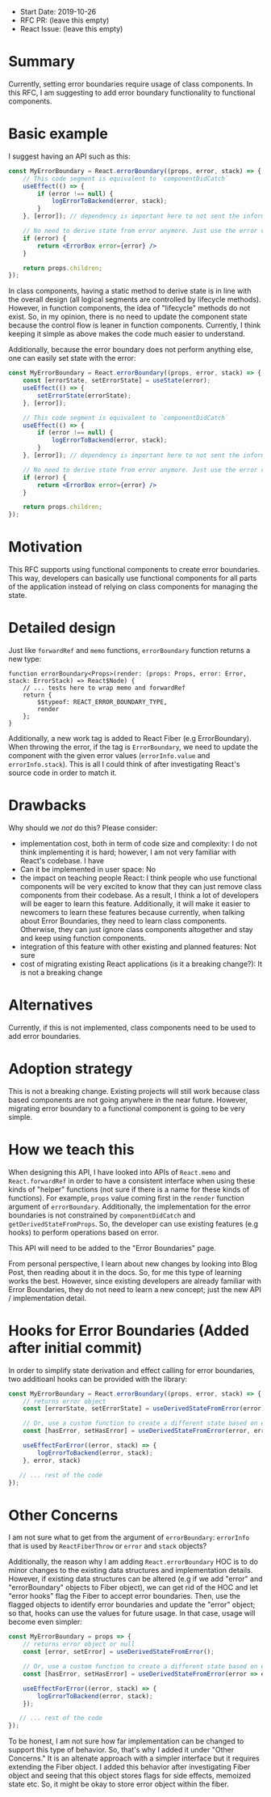 - Start Date: 2019-10-26
- RFC PR: (leave this empty)
- React Issue: (leave this empty)

# Summary

Currently, setting error boundaries require usage of class components. In this RFC, I am suggesting to add error boundary functionality to functional components.

# Basic example

I suggest having an API such as this:

```jsx
const MyErrorBoundary = React.errorBoundary((props, error, stack) => {
    // This code segment is equivalent to `componentDidCatch`
    useEffect(() => {
        if (error !== null) {
            logErrorToBackend(error, stack);
        }
    }, [error]); // dependency is important here to not sent the information on every render

    // No need to derive state from error anymore. Just use the error value to do whatever you want
    if (error) {
        return <ErrorBox error={error} />
    }

    return props.children;
});
```

In class components, having a static method to derive state is in line with the overall design (all logical segments are controlled by lifecycle methods). However, in function components, the idea of "lifecycle" methods do not exist. So, in my opinion, there is no need to update the component state because the control flow is leaner in function components. Currently, I think keeping it simple as above makes the code much easier to understand.

Additionally, because the error boundary does not perform anything else, one can easily set state with the error:

```jsx
const MyErrorBoundary = React.errorBoundary((props, error, stack) => {
    const [errorState, setErrorState] = useState(error);
    useEffect(() => {
        setErrorState(errorState);
    }, [error]);

    // This code segment is equivalent to `componentDidCatch`
    useEffect(() => {
        if (error !== null) {
            logErrorToBackend(error, stack);
        }
    }, [error]); // dependency is important here to not sent the information on every render

    // No need to derive state from error anymore. Just use the error value to do whatever you want
    if (error) {
        return <ErrorBox error={error} />
    }

    return props.children;
});
```

# Motivation

This RFC supports using functional components to create error boundaries. This way, developers can basically use functional components for all parts of the application instead of relying on class components for managing the state.

# Detailed design

Just like `forwardRef` and `memo` functions, `errorBoundary` function returns a new type:

```
function errorBoundary<Props>(render: (props: Props, error: Error, stack: ErrorStack) => React$Node) {
    // ... tests here to wrap memo and forwardRef
    return {
        $$typeof: REACT_ERROR_BOUNDARY_TYPE,
        render
    };
}
```

Additionally, a new work tag is added to React Fiber (e.g ErrorBoundary). When throwing the error, if the tag is `ErrorBoundary`, we need to update the component with the given error values (`errorInfo.value` and `errorInfo.stack`). This is all I could think of after investigating React's source code in order to match it.

# Drawbacks

Why should we *not* do this? Please consider:

- implementation cost, both in term of code size and complexity: I do not think implementing it is hard; however, I am not very familiar with React's codebase. I have 
- Can it be implemented in user space: No
- the impact on teaching people React: I think people who use functional components will be very excited to know that they can just remove class components from their codebase. As a result, I think a lot of developers will be eager to learn this feature. Additionally, it will make it easier to newcomers to learn these features because currently, when talking about Error Boundaries, they need to learn class components. Otherwise, they can just ignore class components altogether and stay and keep using function components.
- integration of this feature with other existing and planned features: Not sure
- cost of migrating existing React applications (is it a breaking change?): It is not a breaking change

# Alternatives

Currently, if this is not implemented, class components need to be used to add error boundaries.

# Adoption strategy

This is not a breaking change. Existing projects will still work because class based components are not going anywhere in the near future. However, migrating error boundary to a functional component is going to be very simple. 

# How we teach this

When designing this API, I have looked into APIs of `React.memo` and `React.forwardRef` in order to have a consistent interface when using these kinds of "helper" functions (not sure if there is a name for these kinds of functions). For example, `props` value coming first in the `render` function argument of `errorBoundary`. Additionally, the implementation for the error boundaries is not constrained by `componentDidCatch` and `getDerivedStateFromProps`. So, the developer can use existing features (e.g hooks) to perform operations based on error.

This API will need to be added to the "Error Boundaries" page.

From personal perspective, I learn about new changes by looking into Blog Post, then reading about it in the docs. So, for me this type of learning works the best. However, since existing developers are already familiar with Error Boundaries, they do not need to learn a new concept; just the new API / implementation detail.

# Hooks for Error Boundaries (Added after initial commit)

In order to simplify state derivation and effect calling for error boundaries, two additioanl hooks can be provided with the library:

```jsx
const MyErrorBoundary = React.errorBoundary((props, error, stack) => {
    // returns error object
    const [errorState, setErrorState] = useDerivedStateFromError(error);

    // Or, use a custom function to create a different state based on error
    const [hasError, setHasError] = useDerivedStateFromError(error, error => error !== null); 

    useEffectForError((error, stack) => {
        logErrorToBackend(error, stack);
    }, error, stack)

   // ... rest of the code
});
```

# Other Concerns

I am not sure what to get from the argument of `errorBoundary`: `errorInfo` that is used by `ReactFiberThrow` or `error` and `stack` objects?

Additionally, the reason why I am adding `React.errorBoundary` HOC is to do minor changes to the existing data structures and implementation details. However, if existing data structures can be altered (e.g if we add "error" and "errorBoundary" objects to Fiber object), we can get rid of the HOC and let "error hooks" flag the Fiber to accept error boundaries. Then, use the flagged objects to identify error boundaries and update the "error" object; so that, hooks can use the values for future usage. In that case, usage will become even simpler:

```jsx
const MyErrorBoundary = props => {
    // returns error object or null
    const [error, setError] = useDerivedStateFromError();

    // Or, use a custom function to create a different state based on error
    const [hasError, setHasError] = useDerivedStateFromError(error => error !== null); 

    useEffectForError((error, stack) => {
        logErrorToBackend(error, stack);
    });

   // ... rest of the code
});
```

To be honest, I am not sure how far implementation can be changed to support this type of behavior. So, that's why I added it under "Other Concerns." It is an altenate approach with a simpler interface but it requires extending the Fiber object. I added this behavior after investigating Fiber object and seeing that this object stores flags for side effects, memoized state etc. So, it might be okay to store error object within the fiber.
